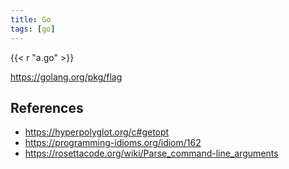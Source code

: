 ```yaml
---
title: Go
tags: [go]
---
```


{{< r "a.go" >}}

<https://golang.org/pkg/flag>

## References

- <https://hyperpolyglot.org/c#getopt>
- <https://programming-idioms.org/idiom/162>
- <https://rosettacode.org/wiki/Parse_command-line_arguments>
